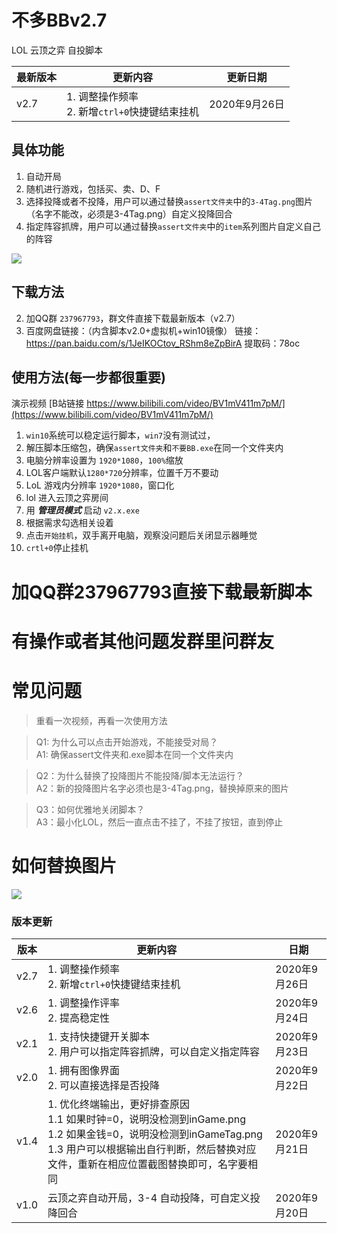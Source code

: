# 不多BBv2.7
 LOL 云顶之弈 自投脚本

| 最新版本 | 更新内容                                           | 更新日期      |
| -------- | -------------------------------------------------- | ------------- |
| v2.7     | 1. 调整操作频率<br />2. 新增`ctrl+0`快捷键结束挂机 | 2020年9月26日 |



## 具体功能
1. 自动开局
2. 随机进行游戏，包括买、卖、D、F
3. 选择投降或者不投降，用户可以通过替换`assert文件夹`中的`3-4Tag.png`图片（名字不能改，必须是3-4Tag.png）自定义投降回合
5. 指定阵容抓牌，用户可以通过替换`assert文件夹`中的`item`系列图片自定义自己的阵容

![](https://images-cdn.shimo.im/KaeDHFrUOxo2JqfH__original.png)

## 下载方法
2. 加QQ群 `237967793`，群文件直接下载最新版本（v2.7）
3. 百度网盘链接：（内含脚本v2.0+虚拟机+win10镜像）
链接：https://pan.baidu.com/s/1JeIKOCtov_RShm8eZpBirA 
提取码：78oc 


## 使用方法(每一步都很重要)
演示视频 [B站链接 https://www.bilibili.com/video/BV1mV411m7pM/](https://www.bilibili.com/video/BV1mV411m7pM/)  

1. `win10`系统可以稳定运行脚本，`win7`没有测试过，
2. 解压脚本压缩包，确保`assert文件夹`和`不要BB.exe`在同一个文件夹内
3. 电脑分辨率设置为 `1920*1080`，`100%`缩放
4. LOL客户端默认`1280*720`分辨率，位置千万不要动
5. LoL 游戏内分辨率 `1920*1080`，窗口化
6. lol 进入云顶之弈房间
7. 用 ***管理员模式*** 启动 `v2.x.exe`
8. 根据需求勾选相关设着
9. 点击`开始挂机`，双手离开电脑，观察没问题后关闭显示器睡觉
10. `crtl+0`停止挂机

# 加QQ群237967793直接下载最新脚本

# 有操作或者其他问题发群里问群友



# 常见问题

> 重看一次视频，再看一次使用方法  

> Q1:  为什么可以点击开始游戏，不能接受对局？  
> A1:  确保assert文件夹和.exe脚本在同一个文件夹内

> Q2：为什么替换了投降图片不能投降/脚本无法运行？  
> A2：新的投降图片名字必须也是3-4Tag.png，替换掉原来的图片

> Q3：如何优雅地关闭脚本？  
> A3：最小化LOL，然后一直点击不挂了，不挂了按钮，直到停止



# 如何替换图片

![](https://images-cdn.shimo.im/GMRSt34UMoKwEs12.png)

 

### 版本更新

| 版本 | 更新内容                                                     | 日期          |
| ---- | ------------------------------------------------------------ | ------------- |
| v2.7 | 1. 调整操作频率<br />2. 新增`ctrl+0`快捷键结束挂机           | 2020年9月26日 |
| v2.6 | 1. 调整操作评率<br />2. 提高稳定性                           | 2020年9月24日 |
| v2.1 | 1. 支持快捷键开关脚本<br />2. 用户可以指定阵容抓牌，可以自定义指定阵容 | 2020年9月23日 |
| v2.0 | 1. 拥有图像界面<br />2. 可以直接选择是否投降                 | 2020年9月22日 |
| v1.4 | 1. 优化终端输出，更好排查原因  <br />1.1 如果时钟=0，说明没检测到inGame.png  <br/>1.2 如果金钱=0，说明没检测到inGameTag.png  <br/>1.3 用户可以根据输出自行判断，然后替换对应文件，重新在相应位置截图替换即可，名字要相同 | 2020年9月21日 |
| v1.0 | 云顶之弈自动开局，3-4 自动投降，可自定义投降回合             | 2020年9月20日 |
